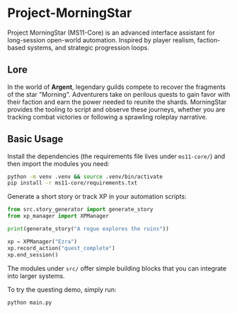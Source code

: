 # Project-MorningStar
Project MorningStar (MS11-Core) is an advanced interface assistant for long-session open-world automation. Inspired by player realism, faction-based systems, and strategic progression loops.

## Lore
In the world of **Argent**, legendary guilds compete to recover the fragments of the star "Morning". Adventurers take on perilous quests to gain favor with their faction and earn the power needed to reunite the shards. MorningStar provides the tooling to script and observe these journeys, whether you are tracking combat victories or following a sprawling roleplay narrative.

## Basic Usage
Install the dependencies (the requirements file lives under `ms11-core/`) and then import the modules you need:
```bash
python -m venv .venv && source .venv/bin/activate
pip install -r ms11-core/requirements.txt
```
Generate a short story or track XP in your automation scripts:
```python
from src.story_generator import generate_story
from xp_manager import XPManager

print(generate_story("A rogue explores the ruins"))

xp = XPManager("Ezra")
xp.record_action("quest_complete")
xp.end_session()
```
The modules under `src/` offer simple building blocks that you can integrate into larger systems.

To try the questing demo, simply run:
```bash
python main.py
```
